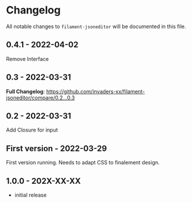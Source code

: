 # Changelog

All notable changes to `filament-jsoneditor` will be documented in this file.

## 0.4.1 - 2022-04-02

Remove Interface

## 0.3 - 2022-03-31

**Full Changelog**: https://github.com/invaders-xx/filament-jsoneditor/compare/0.2...0.3

## 0.2 - 2022-03-31

Add Closure for input

## First version - 2022-03-29

First version running. Needs to adapt CSS to finalement design.

## 1.0.0 - 202X-XX-XX

- initial release
